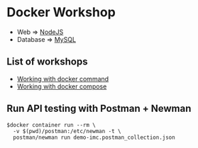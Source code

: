 # Docker Workshop

- Web => [NodeJS](https://hub.docker.com/_/node)
- Database => [MySQL](https://hub.docker.com/_/mysql)

## List of workshops

- [Working with docker command](https://github.com/up1/demo-docker-nodejs-mysql/blob/main/docker-command.md)
- [Working with docker compose](https://github.com/up1/demo-docker-nodejs-mysql/blob/main/docker-compose.md)


## Run API testing with Postman + Newman
```
$docker container run --rm \
  -v $(pwd)/postman:/etc/newman -t \
  postman/newman run demo-imc.postman_collection.json
```
